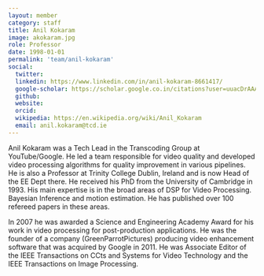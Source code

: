 ```yaml
---
layout: member
category: staff
title: Anil Kokaram
image: akokaram.jpg
role: Professor
date: 1998-01-01
permalink: 'team/anil-kokaram'
social:
  twitter:
  linkedin: https://www.linkedin.com/in/anil-kokaram-8661417/
  google-scholar: https://scholar.google.co.in/citations?user=uuacDrAAAAAJ&hl=en
  github:
  website:
  orcid:
  wikipedia: https://en.wikipedia.org/wiki/Anil_Kokaram
  email: anil.kokaram@tcd.ie
---
```


Anil Kokaram was a Tech Lead in the Transcoding Group at YouTube/Google. He led
a team responsible for video quality and developed video processing algorithms
for quality improvement in various pipelines. He is also a Professor at Trinity
College Dublin, Ireland and is now Head of the EE Dept there. He received his
PhD from the University of Cambridge in 1993. His main expertise is in the broad
areas of DSP for Video Processing. Bayesian Inference and motion estimation.
He has published over 100 refereed papers in these areas.

In 2007 he was awarded a Science and Engineering Academy Award for his work in
video processing for post-production applications. He was the founder of a company
(GreenParrotPictures) producing video enhancement software that was acquired by
Google in 2011. He was Associate Editor of the IEEE Transactions on CCts and
Systems for Video Technology and the IEEE Transactions on Image Processing.
